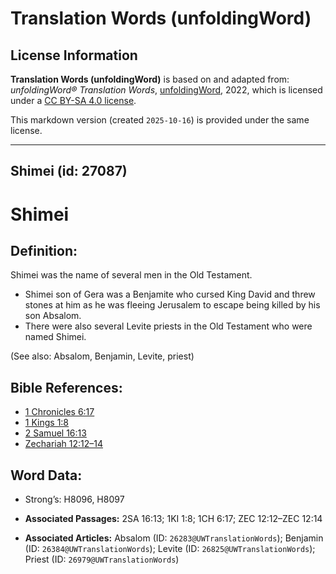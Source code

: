 # Translation Words (unfoldingWord)

## License Information

**Translation Words (unfoldingWord)** is based on and adapted from: _unfoldingWord® Translation Words_, [unfoldingWord](https://unfoldingword.org/utw), 2022, which is licensed under a [CC BY-SA 4.0 license](https://creativecommons.org/licenses/by-sa/4.0/legalcode.en).

This markdown version (created `2025-10-16`) is provided under the same license.



--------------------------------

## Shimei (id: 27087)

Shimei
======

Definition:
-----------

Shimei was the name of several men in the Old Testament.

* Shimei son of Gera was a Benjamite who cursed King David and threw stones at him as he was fleeing Jerusalem to escape being killed by his son Absalom.
* There were also several Levite priests in the Old Testament who were named Shimei.

(See also: Absalom, Benjamin, Levite, priest)

Bible References:
-----------------

* [1 Chronicles 6:17](https://ref.ly/1Chr6:17)
* [1 Kings 1:8](https://ref.ly/1Kgs1:8)
* [2 Samuel 16:13](https://ref.ly/2Sam16:13)
* [Zechariah 12:12–14](https://ref.ly/Zech12:12-Zech12:14)

Word Data:
----------

* Strong’s: H8096, H8097

* **Associated Passages:** 2SA 16:13; 1KI 1:8; 1CH 6:17; ZEC 12:12–ZEC 12:14
* **Associated Articles:** Absalom (ID: `26283@UWTranslationWords`); Benjamin (ID: `26384@UWTranslationWords`); Levite (ID: `26825@UWTranslationWords`); Priest (ID: `26979@UWTranslationWords`)

